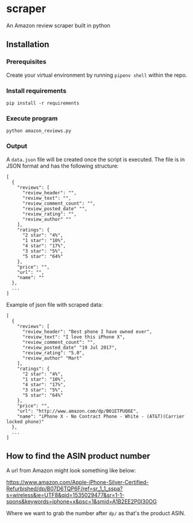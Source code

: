 # scraper

An Amazon review scraper built in python

## Installation

### Prerequisites

Create your virtual environment by running
`pipenv shell` within the repo.

### Install requirements

`pip install -r requirements`

### Execute program

`python amazon_reviews.py`

### Output

A `data.json` file will be created once the script is executed. The file is in JSON format and has the following structure:

```
[
  {
    "reviews": [
      "review_header": "",
      "review_text": "",
      "review_comment_count": "",
      "review_posted_date" "",
      "review_rating": "",
      "review_author" ""
    ],
    "ratings": {
      "2 star": "4%",
      "1 star": "10%",
      "4 star": "17%",
      "3 star": "5%",
      "5 star": "64%"
    },
    "price": "",
    "url": "",
    "name": ""
  },
  ...
]
```

Example of json file with scraped data:
```
[
  {
    "reviews": [
      "review_header": "Best phone I have owned ever",
      "review_text": "I love this iPhone X",
      "review_comment_count": "",
      "review_posted_date" "19 Jul 2017",
      "review_rating": "5.0",
      "review_author" "Mart"
    ],
    "ratings": {
      "2 star": "4%",
      "1 star": "10%",
      "4 star": "17%",
      "3 star": "5%",
      "5 star": "64%"
    },
    "price": "",
    "url": "http://www.amazon.com/dp/B01ETPUQ6E",
    "name": "iPhone X - No Contract Phone - White - (AT&T)(Carrier locked phone)"
  },
  ...
]
```

## How to find the ASIN product number

A url from Amazon might look something like below:

https://www.amazon.com/Apple-iPhone-Silver-Certified-Refurbished/dp/B07D6TQP6F/ref=sr_1_1_sspa?s=wireless&ie=UTF8&qid=1535029477&sr=1-1-spons&keywords=iphone+x&psc=1&smid=A1B2EE2P0I30OG

Where we want to grab the number after `dp/` as that's the product ASIN.
